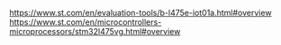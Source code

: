 https://www.st.com/en/evaluation-tools/b-l475e-iot01a.html#overview
https://www.st.com/en/microcontrollers-microprocessors/stm32l475vg.html#overview